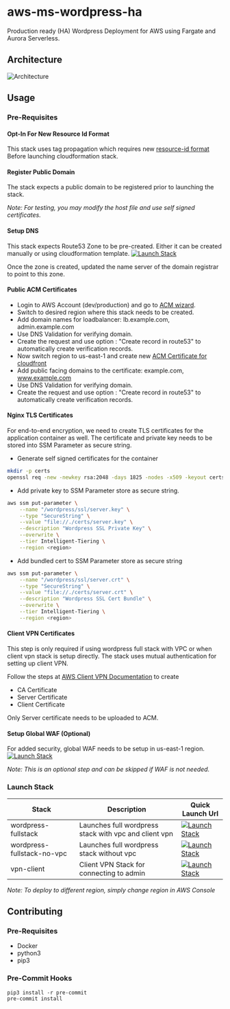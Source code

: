 # aws-ms-wordpress-ha
Production ready (HA) Wordpress Deployment for AWS using Fargate and Aurora Serverless.

## Architecture
![Architecture](https://www.lucidchart.com/publicSegments/view/460a92be-5c10-49c2-bbae-f2811c081918/image.png)

## Usage

### Pre-Requisites
#### Opt-In For New Resource Id Format
This stack uses tag propagation which requires new [resource-id format](https://aws.amazon.com/blogs/compute/migrating-your-amazon-ecs-deployment-to-the-new-arn-and-resource-id-format-2/)
Before launching cloudformation stack.

#### Register Public Domain
The stack expects a public domain to be registered prior to launching the stack.

_Note: For testing, you may modify the host file and use self signed certificates._

#### Setup DNS
This stack expects Route53 Zone to be pre-created. Either it can be created manually or using cloudformation template.
[![Launch Stack](https://cdn.rawgit.com/buildkite/cloudformation-launch-stack-button-svg/master/launch-stack.svg)](https://console.aws.amazon.com/cloudformation/home?region=us-west-2#/stacks/new?templateURL=https://wp-cfn-deploy-s3-cloudformationbucket-1imzg0gegwkod.s3-us-west-2.amazonaws.com/v1/infrastructure/cloudformation/wp-dns.yaml&stackName=wordpress-dns)

Once the zone is created, updated the name server of the domain registrar to point to this zone.

#### Public ACM Certificates
- Login to AWS Account (dev/production) and go to [ACM wizard](https://console.aws.amazon.com/acm/home?region=us-west-2#/wizard/).
- Switch to desired region where this stack needs to be created.
- Add domain names for loadbalancer: lb.example.com, admin.example.com
- Use DNS Validation for verifying domain.
- Create the request and use option : "Create record in route53" to automatically create verification records.
- Now switch region to us-east-1 and create new [ACM Certificate for cloudfront](https://console.aws.amazon.com/acm/home?region=us-east-1#/wizard/)
- Add public facing domains to the certificate: example.com, www.example.com
- Use DNS Validation for verifying domain.
- Create the request and use option : "Create record in route53" to automatically create verification records.

#### Nginx TLS Certificates
For end-to-end encryption, we need to create TLS certificates for the application container as well.
The certificate and private key needs to be stored into SSM Parameter as secure string.

- Generate self signed certificates for the container
```bash
mkdir -p certs
openssl req -new -newkey rsa:2048 -days 1825 -nodes -x509 -keyout certs/server.key -out certs/server.crt
```
- Add private key to SSM Parameter store as secure string.
```bash
aws ssm put-parameter \
    --name "/wordpress/ssl/server.key" \
    --type "SecureString" \
    --value "file://./certs/server.key" \
    --description "Wordpress SSL Private Key" \
    --overwrite \
    --tier Intelligent-Tiering \
    --region <region>
```
- Add bundled cert to SSM Parameter store as secure string
```bash
aws ssm put-parameter \
    --name "/wordpress/ssl/server.crt" \
    --type "SecureString" \
    --value "file://./certs/server.crt" \
    --description "Wordpress SSL Cert Bundle" \
    --overwrite \
    --tier Intelligent-Tiering \
    --region <region>
```

#### Client VPN Certificates
This step is only required if using wordpress full stack with VPC or when client vpn stack is setup directly.
The stack uses mutual authentication for setting up client VPN.

Follow the steps at [AWS Client VPN Documentation](https://docs.aws.amazon.com/vpn/latest/clientvpn-admin/authentication-authorization.html#mutual)
to create
- CA Certificate
- Server Certificate
- Client Certificate

Only Server certificate needs to be uploaded to ACM.

#### Setup Global WAF (Optional)
For added security, global WAF needs to be setup in us-east-1 region.
[![Launch Stack](https://cdn.rawgit.com/buildkite/cloudformation-launch-stack-button-svg/master/launch-stack.svg)](https://console.aws.amazon.com/cloudformation/home?region=us-east-1#/stacks/new?templateURL=https://wp-cfn-deploy-s3-cloudformationbucket-1imzg0gegwkod.s3-us-west-2.amazonaws.com/v1/infrastructure/cloudformation/wp-waf-us-east-1.yaml&stackName=wordpress-waf)

*Note: This is an optional step and can be skipped if WAF is not needed.*


### Launch Stack
Stack                          | Description                                                | Quick Launch Url
-------------------------------|------------------------------------------------------------|-----------------------------------
wordpress-fullstack            | Launches full wordpress stack with vpc and client vpn      | [![Launch Stack](https://cdn.rawgit.com/buildkite/cloudformation-launch-stack-button-svg/master/launch-stack.svg)](https://console.aws.amazon.com/cloudformation/home?region=us-west-2#/stacks/new?templateURL=https://wp-cfn-deploy-s3-cloudformationbucket-1imzg0gegwkod.s3-us-west-2.amazonaws.com/v1/infrastructure/cloudformation/wp-fullstack-vpc.yaml&stackName=wordpress)
wordpress-fullstack-no-vpc     | Launches full wordpress stack without vpc                  | [![Launch Stack](https://cdn.rawgit.com/buildkite/cloudformation-launch-stack-button-svg/master/launch-stack.svg)](https://console.aws.amazon.com/cloudformation/home?region=us-west-2#/stacks/new?templateURL=https://wp-cfn-deploy-s3-cloudformationbucket-1imzg0gegwkod.s3-us-west-2.amazonaws.com/v1/infrastructure/cloudformation/wp-fullstack-no-vpc.yaml&stackName=wordpress)
vpn-client                     | Client VPN Stack for connecting to admin                   | [![Launch Stack](https://cdn.rawgit.com/buildkite/cloudformation-launch-stack-button-svg/master/launch-stack.svg)](https://console.aws.amazon.com/cloudformation/home?region=us-west-2#/stacks/new?templateURL=https://wp-cfn-deploy-s3-cloudformationbucket-1imzg0gegwkod.s3-us-west-2.amazonaws.com/v1/infrastructure/cloudformation/wp-vpn-client.yaml&stackName=wordpress-client-vpn)


*Note: To deploy to different region, simply change region in AWS Console*

## Contributing

### Pre-Requisites
- Docker
- python3
- pip3


### Pre-Commit Hooks
```
pip3 install -r pre-commit
pre-commit install
```
